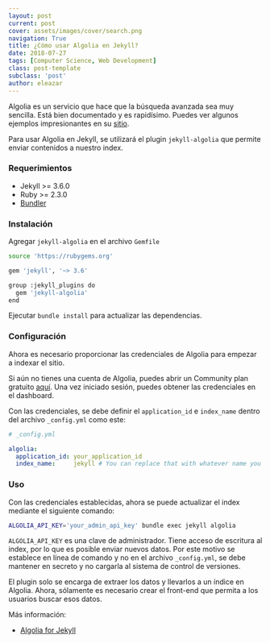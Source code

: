 ```yaml
---
layout: post
current: post
cover: assets/images/cover/search.png
navigation: True
title: ¿Cómo usar Algolia en Jekyll?
date: 2018-07-27
tags: [Computer Science, Web Development]
class: post-template
subclass: 'post'
author: eleazar
---
```


Algolia es un servicio que hace que la búsqueda avanzada sea muy sencilla. Está bien documentado y es rapidísimo. Puedes ver algunos ejemplos impresionantes en su [sitio](https://www.algolia.com/).

Para usar Algolia en Jekyll, se utilizará el plugin `jekyll-algolia` que permite enviar contenidos a nuestro index.

### Requerimientos

- Jekyll >= 3.6.0
- Ruby >= 2.3.0
- [Bundler](http://bundler.io/)

### Instalación

Agregar `jekyll-algolia` en el archivo `Gemfile`

```bash
source 'https://rubygems.org'

gem 'jekyll', '~> 3.6'

group :jekyll_plugins do
  gem 'jekyll-algolia'
end
```

Ejecutar `bundle install` para actualizar las dependencias.

### Configuración

Ahora es necesario proporcionar las credenciales de Algolia para empezar a indexar el sitio.

Si aún no tienes una cuenta de Algolia, puedes abrir un Community plan gratuito [aquí](https://www.algolia.com/users/sign_up/hacker). Una vez iniciado sesión, puedes obtener las credenciales en el dashboard.

Con las credenciales, se debe definir el `application_id` e `index_name` dentro del archivo `_config.yml` como este:

```yml
# _config.yml

algolia:
  application_id: your_application_id
  index_name:     jekyll # You can replace that with whatever name you want
```

### Uso

Con las credenciales establecidas, ahora se puede actualizar el index mediante el siguiente comando:

```bash
ALGOLIA_API_KEY='your_admin_api_key' bundle exec jekyll algolia
```

`ALGOLIA_API_KEY` es una clave de administrador. Tiene acceso de escritura al index, por lo que es posible enviar nuevos datos. Por este motivo se establece en línea de comando y no en el archivo `_config.yml`, se debe mantener en secreto y no cargarla al sistema de control de versiones.

El plugin solo se encarga de extraer los datos y llevarlos a un índice en Algolia. Ahora, sólamente es necesario crear el front-end que permita a los usuarios buscar esos datos.

Más información:

- [Algolia for Jekyll](https://community.algolia.com/jekyll-algolia/getting-started.html)
